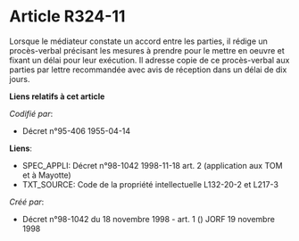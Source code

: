 # Article R324-11

Lorsque le médiateur constate un accord entre les parties, il rédige un procès-verbal précisant les mesures à prendre pour le
mettre en oeuvre et fixant un délai pour leur exécution. Il adresse copie de ce procès-verbal aux parties par lettre
recommandée avec avis de réception dans un délai de dix jours.

**Liens relatifs à cet article**

_Codifié par_:

  - Décret n°95-406 1955-04-14

**Liens**:

  - SPEC_APPLI: Décret n°98-1042 1998-11-18 art. 2 (application aux TOM et à Mayotte)
  - TXT_SOURCE: Code de la propriété intellectuelle L132-20-2 et L217-3

_Créé par_:

  - Décret n°98-1042 du 18 novembre 1998 - art. 1 () JORF 19 novembre 1998
